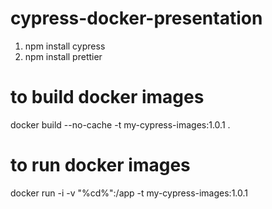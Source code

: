# cypress-docker-presentation

1. npm install cypress
2. npm install prettier

# to build docker images
docker build --no-cache -t my-cypress-images:1.0.1 .

# to run docker images
docker run -i -v "%cd%":/app -t my-cypress-images:1.0.1


